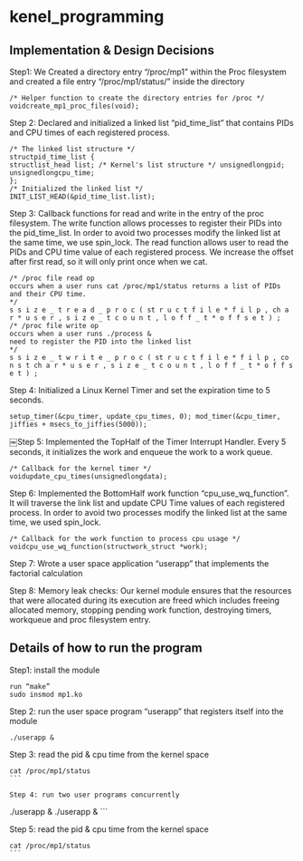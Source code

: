 # kenel_programming

## Implementation & Design Decisions
Step1: We Created a directory entry “/proc/mp1” within the Proc filesystem and created a file entry “/proc/mp1/status/” inside the directory
```
/* Helper function to create the directory entries for /proc */
void​create_mp1_proc_files(v​oid)​;
```

Step 2: Declared and initialized a linked list “pid_time_list” that contains PIDs and CPU times
of each registered process.
```
/* The linked list structure */
struct​pid_time_list {
s​truct​list_head list; /​* Kernel's list structure */ u​nsigned​l​ong​pid;
u​nsigned​l​ong​cpu_time;
};
/* Initialized the linked list */
INIT_LIST_HEAD(&pid_time_list.list);
```

Step 3: Callback functions for read and write in the entry of the proc filesystem. The write function allows processes to register their PIDs into the pid_time_list. In order to avoid two processes modify the linked list at the same time, we use spin_lock. The read function allows user to read the PIDs and CPU time value of each registered process. We increase the offset after first read, so it will only print once when we cat.
```
/* /proc file read op
occurs when a user runs cat /proc/mp1/status returns a list of PIDs and their CPU time.
*/
s s i z e _ t r e a d _ p r o c ( s​t r u c t ​f i l e * f i l p , c​h a r ​* u s e r , s i z e _ t c o u n t , l o f f _ t * o f f s e t ) ;
/* /proc file write op
occurs when a user runs ./process &
need to register the PID into the linked list
*/
s s i z e _ t w r i t e _ p r o c ( s​t r u c t ​f i l e * f i l p , c​o n s t ​c​h a r ​* u s e r , s i z e _ t c o u n t , l o f f _ t * o f f s e t ) ;
```
Step 4: Initialized a Linux Kernel Timer and set the expiration time to 5 seconds.
```
setup_timer(&cpu_timer, update_cpu_times, 0​​); mod_timer(&cpu_timer, jiffies + msecs_to_jiffies(5​000)​);
```

￼Step 5: Implemented the Top­Half of the Timer Interrupt Handler. Every 5 seconds, it initializes the work and enqueue the work to a work queue.
```
/* Callback for the kernel timer */
void​update_cpu_times(u​nsigned​l​ong​data);
```

Step 6: Implemented the Bottom­Half work function “cpu_use_wq_function”. It will traverse the link list and update CPU Time values of each registered process. In order to avoid two processes modify the linked list at the same time, we used spin_lock.
```
/* Callback for the work function to process cpu usage */
void​cpu_use_wq_function(s​truct​work_struct *work);
```

Step 7: Wrote a user space application “userapp” that implements the factorial calculation

Step 8: Memory leak checks: Our kernel module ensures that the resources that were allocated during its execution are freed which includes freeing allocated memory, stopping pending work function, destroying timers, workqueue and proc filesystem entry.
## Details of how to run the program
Step1: install the module

```
run “make”
sudo insmod mp1.ko
```

Step 2: ­run the user space program “userapp” that registers itself into the module

```
./userapp &
```

Step 3: read the pid & cpu time from the kernel space

```
cat /proc/mp1/status
­``` 

Step 4: run two user programs concurrently

```
./userapp & ./userapp &
­``` 

Step 5: read the pid & cpu time from the kernel space

```
cat /proc/mp1/status
­```

